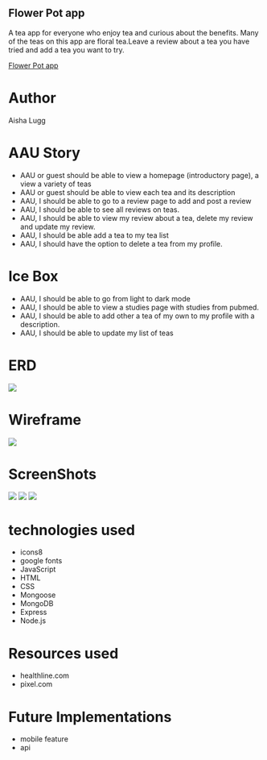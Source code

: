 ## Flower Pot app

A tea app for everyone who enjoy tea and curious about the benefits. 
Many of the teas on this app are floral tea.Leave a review about a tea you have
 tried and add a tea you want to try.  

<a href="https://flower-p0t.herokuapp.com/">Flower Pot app </a>

#  Author
Aisha Lugg

# AAU Story
* AAU or guest should be able to view a homepage (introductory page), a view a variety of teas
* AAU or guest should be able to view each tea and its description
* AAU, I should be able to go to a review page to add and post a review
* AAU, I should be able to see all reviews on teas.
* AAU, I should be able to view my review about a tea, delete my review and update my review.
* AAU, I should be able add a tea to my tea list
* AAU, I should have the option to delete a tea from my profile.
  
# Ice Box
* AAU, I should be able to go from light to dark mode
* AAU, I should be able to view a studies page with studies from pubmed.
* AAU, I should be able to add other a tea of my own  to my profile with a description.
* AAU, I should be able to update my list of teas
  
# ERD
![](https://i.imgur.com/XQgDjQ8.png)
# Wireframe
 ![]( https://i.imgur.com/PX5J8xX.png) 
# ScreenShots
 ![]( https://i.imgur.com/6IdBzIR.png)
 ![]( https://i.imgur.com/DWFdDGT.png)
 ![]( https://i.imgur.com/63G9Leq.png)

# technologies used
* icons8
* google fonts
* JavaScript
* HTML
* CSS
* Mongoose
* MongoDB
* Express
* Node.js

# Resources used
* healthline.com
* pixel.com
  
# Future Implementations
* mobile feature
* api
 